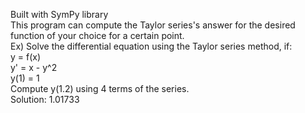 Built with SymPy library <br>
This program can compute the Taylor series's answer for the desired function of your choice for a certain point. <br>
Ex) Solve the differential equation using the Taylor series method, if: <br>
  y = f(x) <br>
  y' = x - y^2 <br>
  y(1) = 1 <br>
Compute y(1.2) using 4 terms of the series. <br>
Solution: 1.01733 <br>
